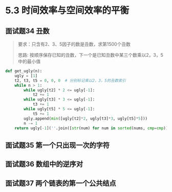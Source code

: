 # 5.3 时间效率与空间效率的平衡

## 面试题34 丑数
> 要求：只含有2、3、5因子的数是丑数，求第1500个丑数
>
> 思路: 按顺序保存已知的丑数，下一个是已知丑数中某三个数乘以2，3，5中的最小值

```python
def get_ugly(n):
    ugly = [1]
    t2, t3, t5 = 0, 0, 0  # 分别标记乘以2，3，5的丑数索引
    while n > 1:
        while ugly[t2] * 2 <= ugly[-1]:
            t2 += 1
        while ugly[t3] * 3 <= ugly[-1]:
            t3 += 1
        while ugly[t5] * 5 <= ugly[-1]:
            t5 += 1
        ugly.append(min([ugly[t2]*2, ugly[t3]*3, ugly[t5]*5]))
        n -= 1
    return ugly[-1](''.join([str(num) for num in sorted(nums, cmp=cmp)]))
```

## 面试题35 第一个只出现一次的字符

## 面试题36 数组中的逆序对

## 面试题37 两个链表的第一个公共结点
